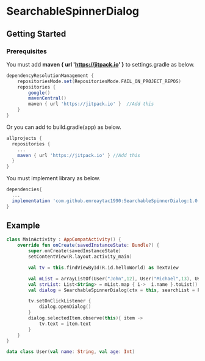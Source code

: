 # SearchableSpinnerDialog

## Getting Started

### Prerequisites

You must add **maven { url 'https://jitpack.io' }** to settings.gradle as below.
```gradle
dependencyResolutionManagement {
    repositoriesMode.set(RepositoriesMode.FAIL_ON_PROJECT_REPOS)
    repositories {
        google()
        mavenCentral()
        maven { url 'https://jitpack.io' }  //Add this
    }
}
```
Or you can add to build.gradle(app) as below.
```gradle
allprojects {
  repositories {
    ...
    maven { url 'https://jitpack.io' } //Add this
  }
}
```

You must implement library as below.
```gradle
dependencies{
  ...
  implementation 'com.github.emreaytac1990:SearchableSpinnerDialog:1.0'
}
```

## Example
```kotlin
class MainActivity : AppCompatActivity() {
    override fun onCreate(savedInstanceState: Bundle?) {
        super.onCreate(savedInstanceState)
        setContentView(R.layout.activity_main)

        val tv = this.findViewById(R.id.helloWorld) as TextView

        val mList = arrayListOf(User("John",12), User("Michael",13), User("Jose",36), User("Florent",33), User("Sergio",22), User("Amanda",24), User("Adele",31), User("Catherine",52), User("Chris",12), User("Josh",35))
        val strList: List<String> = mList.map { i->  i.name }.toList()
        val dialog = SearchableSpinnerDialog(ctx = this, searchList = Pair(strList, mList), widthRate = 0.8, heightRate = 0.8, separatorColor = com.emreaytac.searchablespinnerdialog.R.color.black, searchHintText = "Search")

        tv.setOnClickListener {
            dialog.openDialog()
        }
        dialog.selectedItem.observe(this){ item ->
            tv.text = item.text
        }
    }
}

data class User(val name: String, val age: Int)
```
